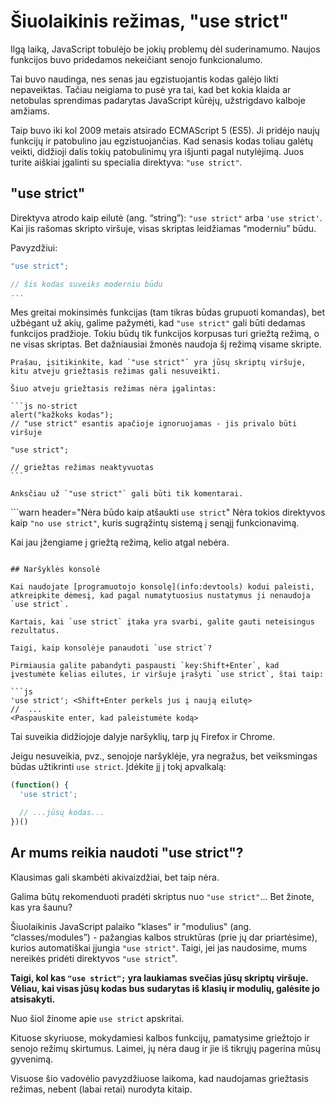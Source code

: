 # Šiuolaikinis režimas, "use strict"

Ilgą laiką, JavaScript tobulėjo be jokių problemų dėl suderinamumo. Naujos funkcijos buvo pridedamos nekeičiant senojo funkcionalumo.

Tai buvo naudinga, nes senas jau egzistuojantis kodas galėjo likti nepaveiktas. Tačiau neigiama to pusė yra tai, kad bet kokia klaida ar netobulas sprendimas padarytas JavaScript kūrėjų, užstrigdavo kalboje amžiams.

Taip buvo iki kol 2009 metais atsirado ECMAScript 5 (ES5). Ji pridėjo naujų funkcijų ir patobulino jau egzistuojančias. Kad senasis kodas toliau galėtų veikti, didžioji dalis tokių patobulinimų yra išjunti pagal nutylėjimą. Juos turite aiškiai įgalinti su specialia direktyva: `"use strict"`.

## "use strict"

Direktyva atrodo kaip eilutė (ang. “string”): `"use strict"` arba `'use strict'`. Kai jis rašomas skripto viršuje, visas skriptas leidžiamas “moderniu” būdu.

Pavyzdžiui:

```js
"use strict";

// šis kodas suveiks moderniu būdu
...
```

Mes greitai mokinsimės funkcijas (tam tikras būdas grupuoti komandas), bet užbėgant už akių, galime pažymėti, kad `"use strict"` gali būti dedamas funkcijos pradžioje. Tokiu būdų tik funkcijos korpusas turi griežtą režimą, o ne visas skriptas. Bet dažniausiai žmonės naudoja šį režimą visame skripte.


````warn header="Įsitikinkite, kad \"use strict\" yra viršuje"
Prašau, įsitikinkite, kad `"use strict"` yra jūsų skriptų viršuje, kitu atveju griežtasis režimas gali nesuveikti. 

Šiuo atveju griežtasis režimas nėra įgalintas:

```js no-strict
alert("kažkoks kodas");
// "use strict" esantis apačioje ignoruojamas - jis privalo būti viršuje

"use strict";

// griežtas režimas neaktyvuotas
```

Anksčiau už `"use strict"` gali būti tik komentarai.
````

```warn header="Nėra būdo kaip atšaukti `use strict`"
Nėra tokios direktyvos kaip `"no use strict"`, kuris sugrąžintų sistemą į senąjį funkcionavimą.

Kai jau įžengiame į griežtą režimą, kelio atgal nebėra.
```

## Naršyklės konsolė

Kai naudojate [programuotojo konsolę](info:devtools) kodui paleisti, atkreipkite dėmesį, kad pagal numatytuosius nustatymus ji nenaudoja `use strict`.

Kartais, kai `use strict` įtaka yra svarbi, galite gauti neteisingus rezultatus.

Taigi, kaip konsolėje panaudoti `use strict`?

Pirmiausia galite pabandyti paspausti `key:Shift+Enter`, kad įvestumėte kelias eilutes, ir viršuje įrašyti `use strict`, štai taip:

```js
'use strict'; <Shift+Enter perkels jus į naują eilutę>
//  ...
<Paspauskite enter, kad paleistumėte kodą>
```

Tai suveikia didžiojoje dalyje naršyklių, tarp jų Firefox ir Chrome.

Jeigu nesuveikia, pvz., senojoje naršyklėje, yra negražus, bet veiksmingas būdas užtikrinti `use strict`. Įdėkite jį į tokį apvalkalą:

```js
(function() {
  'use strict';

  // ...jūsų kodas...
})()
```

## Ar mums reikia naudoti "use strict"?

Klausimas gali skambėti akivaizdžiai, bet taip nėra.

Galima būtų rekomenduoti pradėti skriptus nuo `"use strict"`... Bet žinote, kas yra šaunu?

Šiuolaikinis JavaScript palaiko "klases" ir "modulius" (ang. “classes/modules”) - pažangias kalbos struktūras (prie jų dar priartėsime), kurios automatiškai įjungia `"use strict"`. Taigi, jei jas naudosime, mums nereikės pridėti direktyvos `"use strict`".

**Taigi, kol kas `"use strict";` yra laukiamas svečias jūsų skriptų viršuje. Vėliau, kai visas jūsų kodas bus sudarytas iš klasių ir modulių, galėsite jo atsisakyti.**

Nuo šiol žinome apie `use strict` apskritai.

Kituose skyriuose, mokydamiesi kalbos funkcijų, pamatysime griežtojo ir senojo režimų skirtumus. Laimei, jų nėra daug ir jie iš tikrųjų pagerina mūsų gyvenimą.

Visuose šio vadovėlio pavyzdžiuose laikoma, kad naudojamas griežtasis režimas, nebent (labai retai) nurodyta kitaip.